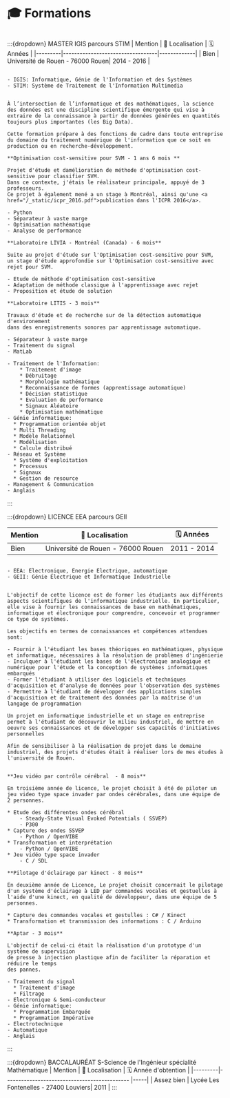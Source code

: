 # 🎓 Formations

```{tags} Python, C, Java, C#
```

:::{dropdown} MASTER IGIS parcours STIM
| Mention | 🏫  Localisation | 🗓️ Années |
|---------|----------------------------------|-------------|
| Bien    |  Université de Rouen - 76000 Rouen| 2014 - 2016 |

```{tags} Python, Java
```

```{div} sd-text-primary
- IGIS: Informatique, Génie de l'Information et des Systèmes
- STIM: Système de Traitement de l'Information Multimedia
```

```{dropdown} Présentation de la formation

À l’intersection de l’informatique et des mathématiques, la science des données est une discipline scientifique émergente qui vise à extraire de la connaissance à partir de données générées en quantités toujours plus importantes (les Big Data).

Cette formation prépare à des fonctions de cadre dans toute entreprise du domaine du traitement numérique de l'information que ce soit en production ou en recherche-développement.
```

```{dropdown} Projet d'étude
**Optimisation cost-sensitive pour SVM - 1 ans 6 mois **

Projet d'étude et damélioration de méthode d'optimisation cost-sensitive pour classifier SVM.
Dans ce contexte, j'étais le réalisateur principale, appuyé de 3 professeurs.
Ce projet à également mené a un stage à Montréal, ainsi qu'une <a href="/_static/icpr_2016.pdf">publication dans l'ICPR 2016</a>.

- Python
- Séparateur à vaste marge
- Optimisation mathématique
- Analyse de performance
```

```{dropdown} Stages
**Laboratoire LIVIA - Montréal (Canada) - 6 mois**

Suite au projet d'étude sur l'Optimisation cost-sensitive pour SVM,
un stage d'étude approfondie sur l'Optimisation cost-sensitive avec rejet pour SVM.

- Etude de méthode d'optimisation cost-sensitive
- Adaptation de méthode classique à l'apprentissage avec rejet
- Proposition et étude de solution

**Laboratoire LITIS - 3 mois**

Travaux d'étude et de recherche sur de la détection automatique d'environement
dans des enregistrements sonores par apprentissage automatique.

- Séparateur à vaste marge
- Traitement du signal
- MatLab

```

```{dropdown} Programme
- Traitement de l'Information:
    * Traitement d'image
    * Débruitage
    * Morphologie mathématique
    * Reconnaissance de formes (apprentissage automatique)
    * Décision statistique
    * Evaluation de performance
    * Signaux Aléatoire
    * Optimisation mathématique
- Génie informatique:
  * Programmation orientée objet
  * Multi Threading
  * Modèle Relationnel
  * Modélisation
  * Calcule distribué
- Réseau et Système
  * Système d'exploitation
  * Processus
  * Signaux
  * Gestion de resource
- Management & Communication
- Anglais
```
:::


:::{dropdown} LICENCE EEA parcours GEII

| Mention | 🏫 Localisation |   🗓️ Années    |
|---------|---------------------------------- |-------------|
| Bien    |  Université de Rouen - 76000 Rouen| 2011 - 2014 |

```{tags} Python, C, C#
```

```{div} sd-text-primary
- EEA: Electronique, Energie Electrique, automatique
- GEII: Génie Électrique et Informatique Industrielle
```

```{dropdown} Présentation de la formation

L'objectif de cette licence est de former les étudiants aux différents aspects scientifiques de l'informatique industrielle. En particulier, elle vise à fournir les connaissances de base en mathématiques, informatique et électronique pour comprendre, concevoir et programmer ce type de systèmes.

Les objectifs en termes de connaissances et compétences attendues sont:

- Fournir à l'étudiant les bases théoriques en mathématiques, physique et informatique, nécessaires à la résolution de problèmes d'ingénierie
- Inculquer à l'étudiant les bases de l'électronique analogique et numérique pour l'étude et la conception de systèmes informatiques embarqués
- Former l'étudiant à utiliser des logiciels et techniques d'acquisition et d'analyse de données pour l'observation des systèmes
- Permettre à l'étudiant de développer des applications simples d'acquisition et de traitement des données par la maîtrise d'un langage de programmation

Un projet en informatique industrielle et un stage en entreprise permet à l'étudiant de découvrir le milieu industriel, de mettre en oeuvre ses connaissances et de développer ses capacités d'initiatives personnelles
```


```{dropdown} Projets d'études
Afin de sensibiliser à la réalisation de projet dans le domaine industriel, des projets d'études était à réaliser lors de mes études à l'université de Rouen.


**Jeu vidéo par contrôle cérébral  - 8 mois**

En troisième année de licence, le projet choisit à été de piloter un jeu video type space invader par ondes cérébrales, dans une équipe de 2 personnes.

* Etude des différentes ondes cérébral
    - Steady-State Visual Evoked Potentials ( SSVEP)
    - P300
* Capture des ondes SSVEP
    - Python / OpenVIBE
* Transformation et interprétation
    - Python / OpenVIBE
* Jeu vidéo type space invader
    - C / SDL

**Pilotage d'éclairage par kinect - 8 mois**

En deuxième année de Licence, Le projet choisit concernait le pilotage d'un système d'éclairage à LED par commandes vocales et gestuelles à l'aide d'une kinect, en qualité de développeur, dans une équipe de 5 personnes.

* Capture des commandes vocales et gestulles : C# / Kinect
* Transformation et transmission des informations : C / Arduino
```

```{dropdown} Stage
**Aptar - 3 mois**

L'objectif de celui-ci était la réalisation d'un prototype d'un système de supervision
de presse à injection plastique afin de faciliter la réparation et réduire le temps
des pannes.
```

```{dropdown} Programme
- Traitement du signal
  * Traitement d'image
  * Filtrage
- Electronique & Semi-conducteur
- Génie informatique:
  * Programmation Embarquée
  * Programmation Impérative
- Electrotechnique
- Automatique
- Anglais
```
:::

:::{dropdown} BACCALAURÉAT S-Science de l'Ingénieur spécialité Mathématique
| Mention | 🏫 Localisation | 🗓️ Année d'obtention |
|---------|--------------------------------------------- |-----|
| Assez bien    |  Lycée Les Fontenelles - 27400 Louviers| 2011 |
:::
